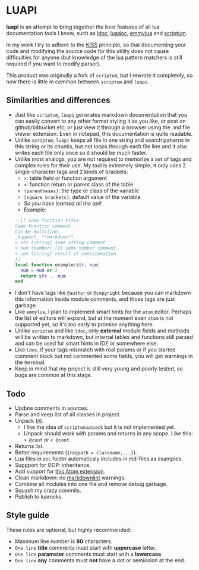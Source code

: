# LUAPI

**luapi** is an attempt to bring together the best features of all lua
documentation tools I know, such as [ldoc][], [luadoc][], [emmylua][] and
[scriptum][].

In my work I try to adhere to the [KISS][] principle, so that documenting your
code and modifying the source code for this utility does not cause difficulties
for anyone (but knowledge of the lua pattern matchers is still required if you
want to modify parser).

This product was originally a fork of `scriptum`, but I rewrote it completely,
so now there is little in common between `scriptum` and `luapi`.

## Similarities and differences

- Just like `scriptum`, `luapi` generates markdown documentation that you can
  easily convert to any other format styling it as you like, or post on
  github/bitbucket etc, or just view it through a browser using the .md file
  viewer extension. Even in notepad, this documentation is quite readable.
- Unlike `scriptum`, `luapi` keeps all file in one string and search patterns
  in this string or its chunks, but not loops through each file line and it also
  writes each file only once so it should be much faster.
- Unlike most analogs, you are not required to memorize a set of tags and
  complex rules for their use. My tool is extremely simple, it only uses 2
  single-character tags and 2 kinds of brackets:
  - `>`: table field or function argument
  - `<`: function return or parent class of the table
  - `(parentheses)`: the type or class of the variable
  - `[square brackets]`: default value of the variable
  - _So you have learned all the api!_
  - Example:
  ```lua
  --[[ Some function title
  Some function comment.
  Can be multiline.
  _Support_ **markdown**.
  > str (string) some string comment
  > num (number) [2] some number comment
  < con (string) result of concatenation
  ]]
  local function example(str, num)
    num = num or 2
    return str .. num
  end
  ```
- I don't have tags like `@author` or `@copyright` because you can markdown this
  information inside module comments, and those tags are just garbage.
- Like `emmylua`, I plan to implement smart hints for the `atom` editor. Perhaps
  the list of editors will expand, but at the moment even `atom` is not
  supported yet, so it's too early to promise anything here.
- Unlike `scriptum` and like `ldoc`, only **external** module fields and methods
  will be written to markdown, but internal tables and functions still parsed
  and can be used for smart hints in IDE or somewhere else.
- Like `ldoc`, if your tags mismatch with real params or if you started comment
  block but not commented some fields, you will get warnings in the terminal.
- Keep in mind that my project is still very young and poorly tested, so bugs
  are common at this stage.

## Todo

- Update comments in sources.
- Parse and keep list of all classes in project.
- Unpack (`@`).
  - I like the idea of `scriptum`:`unpack` but it is not implemented yet.
  - Unpack should work with params and returns in any scope.
    Like this: `> @conf` or `< @conf`.
- Returns list.
- Better requirements (`{reqpath = classname,...}`).
- Lua files in `doc` folder automaticaly includes in md-files as examples.
- Suppport for OOP: inheritance.
- Add support for
  [this Atom extension](https://github.com/dapetcu21/atom-autocomplete-lua).
- Clean markdown:
  no [markdownlint](https://github.com/DavidAnson/markdownlint) warnings.
- Combine all modules into one file and remove debug garbage.
- Squash my crazy commits.
- Publish to luarocks.

## Style guide

These rules are optional, but highly recommended:

- Maximum line number is **80** characters.
- `One line` **title** comments must start with **uppercase** letter.
- `One line` **parameter** comments must start with a **lowercase**.
- `One line` **any** comments must **not** have a dot or semicolon at the end.

[KISS]: https://en.wikipedia.org/wiki/KISS_principle
[ldoc]: https://stevedonovan.github.io/ldoc/manual/doc.md.html
[luadoc]: https://keplerproject.github.io/luadoc
[scriptum]: https://github.com/charlesmallah/lua-scriptum
[emmylua]: https://github.com/EmmyLua
